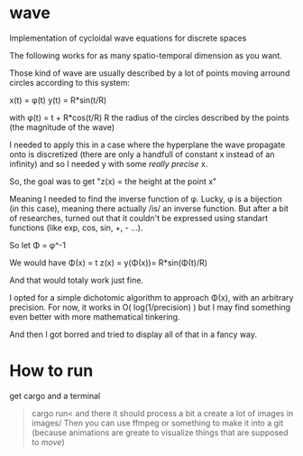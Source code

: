 # wave
Implementation of cycloidal wave equations for discrete spaces

The following works for as many spatio-temporal dimension as you want.

Those kind of wave are usually described by a lot of points moving arround circles according to this system:

x(t) = φ(t)
y(t) = R*sin(t/R)

with φ(t) = t + R*cos(t/R)
R the radius of the circles described by the points (the magnitude of the wave)

I needed to apply this in a case where the hyperplane the wave propagate onto is discretized
(there are only a handfull of constant x instead of an infinity) and so I needed y with some *really precise* x.

So, the goal was to get "z(x) = the height at the point x"

Meaning I needed to find the inverse function of φ.
Lucky, φ is a bijection (in this case), meaning there actually /is/ an inverse function.
But after a bit of researches, turned out that it couldn't be expressed using standart functions
(like exp, cos, sin, +, - ...).

So let Φ = φ^-1

We would have
Φ(x) = t
z(x) = y(Φ(x))=  R*sin(Φ(t)/R)

And that would totaly work just fine.

I opted for a simple dichotomic algorithm to approach Φ(x), with an arbitrary precision.
For now, it works in O( log(1/precision) ) but I may find something even better with more mathematical tinkering.

And then I got borred and tried to display all of that in a fancy way.


# How to run

get cargo and a terminal
>cargo run<
and there it should process a bit a create a lot of images in images/
Then you can use ffmpeg or something to make it into a git
(because animations are greate to visualize things that are supposed to *move*)
